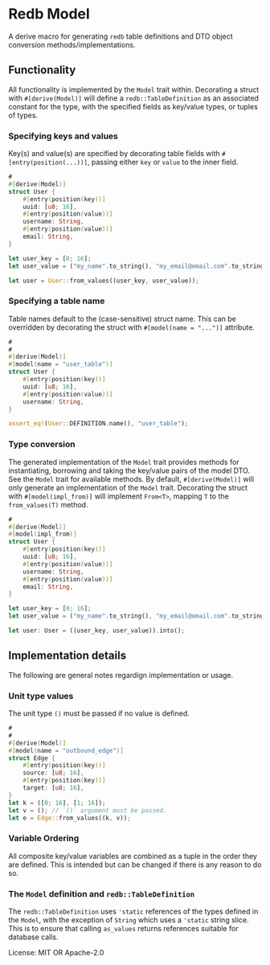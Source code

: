 # Redb Model
A derive macro for generating `redb` table definitions and DTO object
conversion methods/implementations.

## Functionality
All functionality is implemented by the `Model` trait within. Decorating
a struct with `#[derive(Model)]` will define a `redb::TableDefinition` as
an associated constant for the type, with the specified fields as key/value
types, or tuples of types.

### Specifying keys and values
Key(s) and value(s) are specified by decorating table fields with
`#[entry(position(...))]`, passing either `key` or `value` to the inner field.
```rust
#
#[derive(Model)]
struct User {
    #[entry(position(key))]
    uuid: [u8; 16],
    #[entry(position(value))]
    username: String,
    #[entry(position(value))]
    email: String,
}

let user_key = [0; 16];
let user_value = ("my_name".to_string(), "my_email@email.com".to_string());

let user = User::from_values((user_key, user_value));
```

### Specifying a table name
Table names default to the (case-sensitive) struct name. This can be overridden by decorating
the struct with `#[model(name = "...")]` attribute.
```rust
#
#
#[derive(Model)]
#[model(name = "user_table")]
struct User {
    #[entry(position(key))]
    uuid: [u8; 16],
    #[entry(position(value))]
    username: String,
}

assert_eq!(User::DEFINITION.name(), "user_table");
```

### Type conversion
The generated implementation of the `Model` trait provides methods for
instantiating, borrowing and taking the key/value pairs of the model DTO.
See the `Model` trait for available methods. By default, `#[derive(Model)]`
will only generate an implementation of the `Model` trait. Decorating the
struct with `#[model(impl_from)]` will implement `From<T>`, mapping `T` to
the `from_values(T)` method.
```rust
#
#[derive(Model)]
#[model(impl_from)]
struct User {
    #[entry(position(key))]
    uuid: [u8; 16],
    #[entry(position(value))]
    username: String,
    #[entry(position(value))]
    email: String,
}

let user_key = [0; 16];
let user_value = ("my_name".to_string(), "my_email@email.com".to_string());

let user: User = ((user_key, user_value)).into();
```
## Implementation details

The following are general notes regardign implementation or usage.

### Unit type values

The unit type `()` must be passed if no value is defined.
```rust
#
#
#[derive(Model)]
#[model(name = "outbound_edge")]
struct Edge {
    #[entry(position(key))]
    source: [u8; 16],
    #[entry(position(key))]
    target: [u8; 16],
}
let k = ([0; 16], [1; 16]);
let v = (); // `()` argument must be passed.
let e = Edge::from_values((k, v));
```

### Variable Ordering

All composite key/value variables are combined as a tuple in the order they
are defined. This is intended but can be changed if there is any reason
to do so.

### The `Model` definition and `redb::TableDefinition`

The `redb::TableDefinition` uses `'static` references of the types defined
in the `Model`, with the exception of `String` which uses a `'static` string
slice. This is to ensure that calling `as_values` returns references suitable
for database calls.

License: MIT OR Apache-2.0
